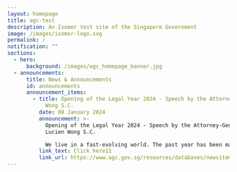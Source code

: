 ```yaml
---
layout: homepage
title: agc-test
description: An Isomer test site of the Singapore Government
image: /images/isomer-logo.svg
permalink: /
notification: ""
sections:
  - hero:
      background: /images/agc_homepage_banner.jpg
  - announcements:
      title: News & Announcements
      id: announcements
      announcement_items:
        - title: Opening of the Legal Year 2024 - Speech by the Attorney-General Lucien
            Wong S.C.
          date: 08 January 2024
          announcement: >-
            Opening of the Legal Year 2024 - Speech by the Attorney-General
            Lucien Wong S.C.

            We live in a fast-evolving world. The past year has been marked by continued tensions and armed conflict, not least the continuation of the Russia-Ukraine conflict and now the Israeli-Palestinian conflict.
          link_text: Click here11
          link_url: https://www.agc.gov.sg/resources/databases/newsitem/OLY-2024
---
```

